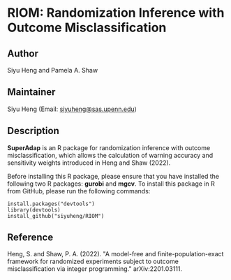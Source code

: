 # RIOM: Randomization Inference with Outcome Misclassification

## Author
Siyu Heng and Pamela A. Shaw

## Maintainer
Siyu Heng (Email: <siyuheng@sas.upenn.edu>)

## Description
**SuperAdap** is an R package for randomization inference with outcome misclassification, which allows the calculation of warning accuracy and sensitivity weights introduced in Heng and Shaw (2022).

Before installing this R package, please ensure that you have installed the following two R packages: **gurobi** and **mgcv**. To install this package in R from GitHub, please run the following commands:

```
install.packages("devtools") 
library(devtools) 
install_github("siyuheng/RIOM")
```
## Reference
Heng, S. and Shaw, P. A. (2022). "A model-free and finite-population-exact framework for randomized experiments subject to outcome misclassification via integer programming." arXiv:2201.03111.
